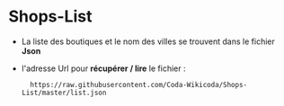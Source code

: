 # Shops-List

* La liste des boutiques et le nom des villes se trouvent dans le fichier **Json**
   
* l'adresse Url pour **récupérer / lire** le fichier :
      
        https://raw.githubusercontent.com/Coda-Wikicoda/Shops-List/master/list.json